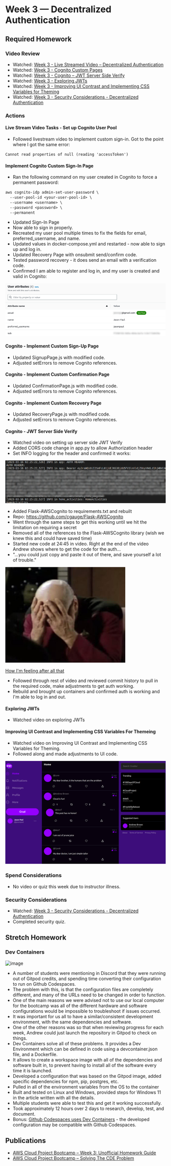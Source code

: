 # Week 3 — Decentralized Authentication

## Required Homework

### Video Review

* Watched: [Week 3 - Live Streamed Video – Decentralized Authentication](https://www.youtube.com/live/9obl7rVgzJw)
* Watched: [Week 3 - Cognito Custom Pages](https://youtu.be/T4X4yIzejTc)
* Watched: [Week 3 - Cognito – JWT Server Side Verify](https://youtu.be/d079jccoG-M)
* Watched: [Week 3 - Exploring JWTs](https://youtu.be/nJjbI4BbasU)
* Watched: [Week 3 - Improving UI Contrast and Implementing CSS Variables for Theming](https://youtu.be/m9V4SmJWoJU)
* Watched: [Week 3 - Security Considerations - Decentralized Authentication](https://youtu.be/tEJIeII66pY)
### Actions

#### Live Stream Video Tasks - Set up Cognito User Pool

* Followed livestream video to implement custom sign-in.  Got to the point where I got the same error:

```
Cannot read properties of null (reading 'accessToken')
```

#### Implement Cognito Custom Sign-In Page

* Ran the following command on my user created in Cognito to force a permanent password:

```
aws cognito-idp admin-set-user-password \
  --user-pool-id <your-user-pool-id> \
  --username <username> \
  --password <password> \
  --permanent
```
* Updated Sign-In Page
* Now able to sign in properly.
* Recreated my user pool multiple times to fix the fields for email, preferred_username, and name.
* Updated values in docker-compose.yml and restarted - now able to sign up and log in.
* Updated Recovery Page with onsubmit send/confirm code.
* Tested password recovery - it does send an email with a verification code.
* Confirmed I am able to register and log in, and my user is created and valid in Cognito:

![image](../_docs/assets/week3/CognitoUser.png)

#### Cognito - Implement Custom Sign-Up Page

* Updated SignupPage.js with modified code.
* Adjusted setErrors to remove Cognito references.

#### Cognito - Implement Custom Confirmation Page

* Updated ConfirmationPage.js with modified code.
* Adjusted setErrors to remove Cognito references.

#### Cognito - Implement Custom Recovery Page

* Updated RecoveryPage.js with modified code.
* Adjusted setErrors to remove Cognito references.

#### Cognito - JWT Server Side Verify

* Watched video on setting up server side JWT Verify
* Added CORS code change in app.py to allow Authorization header
* Set INFO logging for the header and confirmed it works:

![image](../_docs/assets/week3/AuthorizationHeader.png)

* Added Flask-AWSCognito to requirements.txt and rebuilt
* Repo:  https://github.com/cgauge/Flask-AWSCognito
* Went through the same steps to get this working until we hit the limitation on requiring a secret
* Removed all of the references to the Flask-AWSCognito library (wish we knew this and could have saved time)
* Started new code at 24:45 in video.  Right at the end of the video Andrew shows where to get the code for the auth...
* "...you could just copy and paste it out of there, and save yourself a lot of trouble."

<img src="../_docs/assets/week3/doublefacepalm.jpg" height="300">

[How I'm feeling after all that](https://www.youtube.com/watch?v=BbgyppGqBgg)

* Followed through rest of video and reviewed commit history to pull in the required code, make adjustments to get auth working.
* Rebuild and brought up containers and confirmed auth is working and I'm able to log in and out.

#### Exploring JWTs

* Watched video on exploring JWTs

#### Improving UI Contrast and Implementing CSS Variables For Themeing

* Watched video on Improving UI Contrast and Implementing CSS Variables for Theming.
* Followed along and made adjustments to UI code.

![image](../_docs/assets/week3/CruddurUIRefresh.png)

### Spend Considerations

* No video or quiz this week due to instructor illness.

### Security Considerations
* Watched: [Week 3 - Security Considerations - Decentralized Authentication](https://youtu.be/tEJIeII66pY)
* Completed security quiz.

## Stretch Homework

### Dev Containers

![image](https://code.visualstudio.com/assets/docs/devcontainers/containers/architecture-containers.png)

* A number of students were mentioning in Discord that they were running out of Gitpod credits, and spending time converting their configuration to run on Github Codespaces.
* The problem with this, is that the configuration files are completely different, and many of the URLs need to be changed in order to function.
* One of the main reasons we were advised not to use our local computer for the bootcamp was all of the different hardware and software configurations would be impossible to troubleshoot if issues occurred.
* It was important for us all to have a similar/consistent development environment, with the same dependencies and software.
* One of the other reasons was so that when reviewing progress for each week, Andrew could just launch the repository in Gitpod to check on things.
* Dev Containers solve all of these problems.  It provides a Dev Environment which can be defined in code using a devcontainer.json file, and a Dockerfile.
* It allows to create a workspace image with all of the dependencies and software built in, to prevent having to install all of the software every time it is launched.
* Developed a configuration that was based on the Gitpod image, added specific dependencies for npm, pip, postgres, etc.
* Pulled in all of the environment variables from the OS to the container
* Built and tested on Linux and Windows, provided steps for Windows 11 in the article written with all the details.
* Multiple students were able to test this and get it working successfully.
* Took approximately 12 hours over 2 days to research, develop, test, and document.
* Bonus: [Github Codespaces uses Dev Containers](https://docs.github.com/en/codespaces/setting-up-your-project-for-codespaces/adding-a-dev-container-configuration/introduction-to-dev-containers) - the developed configuration may be compatible with Github Codespaces.

## Publications
* [AWS Cloud Project Bootcamp – Week 3: Unofficial Homework Guide](https://www.linuxtek.ca/2023/03/07/aws-cloud-project-bootcamp-week-3-unofficial-homework-guide/)
* [AWS Cloud Project Bootcamp – Solving The CDE Problem](https://www.linuxtek.ca/2023/03/10/aws-cloud-project-bootcamp-solving-the-cde-problem/)

